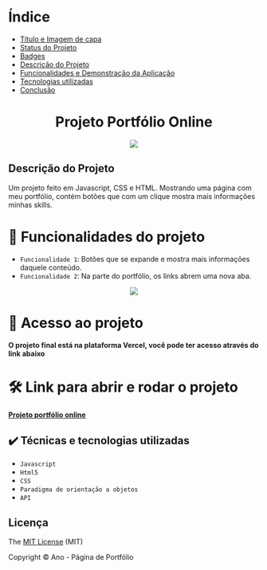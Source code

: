 # Índice 

* [Título e Imagem de capa](#Título-e-Imagem-de-capa)
* [Status do Projeto](#status-do-Projeto)
* [Badges](#badges)
* [Descrição do Projeto](#descrição-do-projeto)
* [Funcionalidades e Demonstração da Aplicação](#funcionalidades-e-demonstração-da-aplicação)
* [Tecnologias utilizadas](#tecnologias-utilizadas)
* [Conclusão](#conclusão)

<h1 align="center">Projeto Portfólio Online</h1>

<p align="center">
<img loading="lazy" src="https://img.shields.io/badge/status-finalizado-blue"/>
</p>

<h2>Descrição do Projeto</h2>

Um projeto feito em Javascript, CSS e HTML. Mostrando uma página com meu portfólio, contém botões que com um clique mostra mais informações minhas skills.

# :hammer: Funcionalidades do projeto

- `Funcionalidade 1`: Botões que se expande e mostra mais informações daquele conteúdo.
- `Funcionalidade 2`: Na parte do portfólio, os links abrem uma nova aba.

<p align="center">
<img loading="lazy" src="https://github.com/felippeber/pagina-de-Portfolio/assets/95502827/d47e77b5-b7cd-4ff4-9bf7-62dea5e8514e"/>
</p>

# 📁 Acesso ao projeto

**O projeto final está na plataforma Vercel, você pode ter acesso através do link abaixo**

# 🛠️ Link para abrir e rodar o projeto

**[Projeto portfólio online](https://pagina-de-portfolio-five.vercel.app/)**

## ✔️ Técnicas e tecnologias utilizadas

- ``Javascript``
- ``Html5``
- ``CSS``
- ``Paradigma de orientação a objetos``
- ``API``

## Licença 

The [MIT License]() (MIT)

Copyright :copyright: Ano - Página de Portfólio
